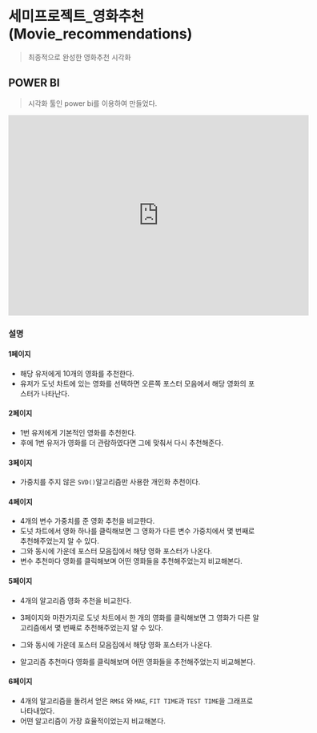 # 세미프로젝트_영화추천(Movie_recommendations)

> 최종적으로 완성한 영화추천 시각화 



## POWER BI

> 시각화 툴인 power bi를 이용하여 만들었다.

<iframe width="600" height="400" src="https://app.powerbi.com/view?r=eyJrIjoiMDFmNjk5YTgtYmYzMy00YWM3LTgzNjctNDRhNjBjNWY0ZDdhIiwidCI6IjcxNzYzNWIxLTFjNzUtNDViOC05NmEzLWQzYzM0MTk5MWUwNyJ9&pageName=ReportSection" frameborder="0" allowFullScreen="true"></iframe>



### 설명

#### 1페이지 

- 해당 유저에게 10개의 영화를 추천한다.
- 유저가 도넛 차트에 있는 영화를 선택하면 오른쪽 포스터 모음에서 해당 영화의 포스터가 나타난다.

#### 2페이지

- 1번 유저에게 기본적인 영화를 추천한다.
- 후에 1번 유저가 영화를 더 관람하였다면 그에 맞춰서 다시 추천해준다.

#### 3페이지

- 가중치를 주지 않은 `SVD()`알고리즘만 사용한 개인화 추천이다.

#### 4페이지

- 4개의 변수 가중치를 준 영화 추천을 비교한다.
- 도넛 차트에서 영화 하나를 클릭해보면 그 영화가 다른 변수 가중치에서 몇 번째로 추천해주었는지 알 수 있다.
- 그와 동시에 가운데 포스터 모음집에서 해당 영화 포스터가 나온다.
- 변수 추천마다 영화를 클릭해보며 어떤 영화들을 추천해주었는지 비교해본다.

#### 5페이지

- 4개의 알고리즘 영화 추천을 비교한다.
- 3페이지와 마찬가지로 도넛 차트에서 한 개의 영화를 클릭해보면 그 영화가 다른 알고리즘에서 몇 번째로 추천해주었는지 알 수 있다.

- 그와 동시에 가운데 포스터 모음집에서 해당 영화 포스터가 나온다.
- 알고리즘 추천마다 영화를 클릭해보며 어떤 영화들을 추천해주었는지 비교해본다.

#### 6페이지

- 4개의 알고리즘을 돌려서 얻은 `RMSE` 와 `MAE`, `FIT TIME`과 `TEST TIME`을 그래프로 나타내었다.
-  어떤 알고리즘이 가장 효율적이었는지 비교해본다.